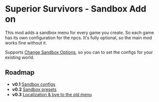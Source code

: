 # Superior Survivors - Sandbox Add on
This mod adds a sandbox menu for every game you create. So each game has its own configuration for the npcs. It's fully optional, so the main mod works fine without it.

Supports [Change Sandbox Options](https://steamcommunity.com/sharedfiles/filedetails/?id=2670674997), so you can to set the configs for your existing world.

## Roadmap
* **v0.1** [Sandbox configs](https://github.com/Chingling152/SuperiorSurvivors_RevisitedSandboxAddon/milestone/1)
* **v0.2** [Sandbox presets](https://github.com/Chingling152/SuperiorSurvivors_RevisitedSandboxAddon/milestone/2)
* **v0.3** [Localization & bye to the old menu](https://github.com/Chingling152/SuperiorSurvivors_RevisitedSandboxAddon/milestone/3)
